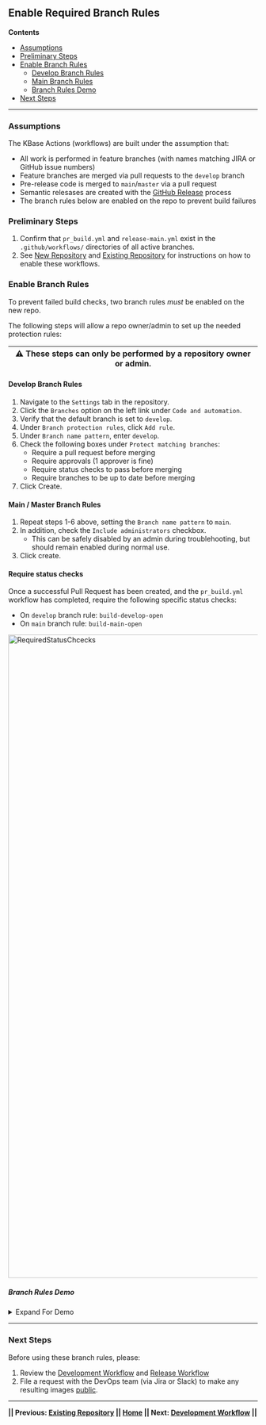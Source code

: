 ## Enable Required Branch Rules

**Contents**

- [Assumptions](#assupmtions)
- [Preliminary Steps](#preliminary-steps)
- [Enable Branch Rules](#enable-branch-rules)
   -  [Develop Branch Rules](#develop-branch-rules)
   -  [Main Branch Rules](#main--master-branch-rules)
   - [Branch Rules Demo](#branch-rules-demo)
- [Next Steps](#next-steps)
---

### Assumptions

The KBase Actions (workflows) are built under the assumption that:

- All work is performed in feature branches (with names matching JIRA or GitHub issue numbers)
- Feature branches are merged via pull requests to the `develop` branch
- Pre-release code is merged to `main`/`master` via a pull request
- Semantic relesases are created with the [GitHub Release](https://docs.github.com/en/repositories/releasing-projects-on-github/managing-releases-in-a-repository) process
- The branch rules below are enabled on the repo to prevent build failures

### Preliminary Steps

1. Confirm that  `pr_build.yml` and `release-main.yml` exist in the `.github/workflows/` directories of all active branches.
2. See [New Repository](new-repository.md) and [Existing Repository](existing-repository.md) for instructions on how to enable these workflows.

### Enable Branch Rules

To prevent failed build checks, two branch rules _must_ be enabled on the new repo.

The following steps will allow a repo owner/admin to set up the needed protection rules:

| ⚠️ These steps can only be performed by a repository owner or admin. |
| :----------------------------------------------------------: |



#### Develop Branch Rules

1. Navigate to the `Settings` tab in the repository.
2. Click the `Branches` option on the left link under `Code and automation`.
3. Verify that the default branch is set to `develop`.
4. Under `Branch protection rules`, click `Add rule`.
5. Under `Branch name pattern`, enter `develop`.
6. Check the following boxes under `Protect matching branches`:
   - Require a pull request before merging
   - Require approvals (1 approver is fine)
   - Require status checks to pass before merging
   - Require branches to be up to date before merging
7. Click Create.

#### Main / Master Branch Rules

1. Repeat steps 1-6 above, setting the `Branch name pattern` to `main`.
2. In addition, check the `Include administrators` checkbox.
   - This can be safely disabled by an admin during troublehooting, but should remain enabled during normal use.
3. Click create.

#### Require status checks

Once a successful Pull Request has been created, and the `pr_build.yml` workflow has completed, require the following specific status checks:

- On `develop` branch rule: `build-develop-open`
- On `main` branch rule: `build-main-open`

<img width="1298" alt="RequiredStatusChcecks" src="https://user-images.githubusercontent.com/6155956/195523313-350f9a34-5e64-440f-8dcc-ed4e1186f315.png">

##### Branch Rules Demo

<!-- This code creates a simple dropdown -->
<details>
<summary>Expand For Demo</summary>

![BranchRulesDemo](https://user-images.githubusercontent.com/6155956/164119527-330c67cc-4ad6-423a-9e92-2d5a042526e9.gif)

</details>

---

### Next Steps

Before using these branch rules, please:
1. Review the [Development Workflow](development-workflow.md) and [Release Workflow](release-workflow.md)
2. File a request with the DevOps team (via Jira or Slack) to make any resulting images [public](https://docs.github.com/en/packages/learn-github-packages/configuring-a-packages-access-control-and-visibility#configuring-access-to-container-images-for-an-organization).


---
**|| Previous: [Existing Repository](existing-repository.md) || [Home](README.md) || Next: [Development Workflow](development-workflow.md) ||**
